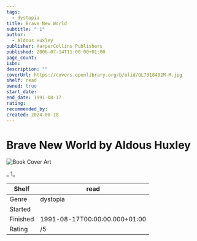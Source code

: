 ```yaml
---
tags:
  - dystopia
title: Brave New World
subtitle: " 1"
author:
  - Aldous Huxley
publisher: HarperCollins Publishers
published: 2006-07-14T11:00:00+01:00
page_count:
isbn:
description: ""
coverUrl: https://covers.openlibrary.org/b/olid/OL7318402M-M.jpg
shelf: read
owned: true
start_date:
end_date: 1991-08-17
rating:
recommended_by:
created: 2024-08-18
---
```


# Brave New World by Aldous Huxley

![Book Cover Art](https://covers.openlibrary.org/b/olid/OL7318402M-M.jpg)

_ 1_

| Shelf | read |
| --- | --- |
| Genre | dystopia |
| Started |  |
| Finished | 1991-08-17T00:00:00.000+01:00 |
| Rating | /5 |

